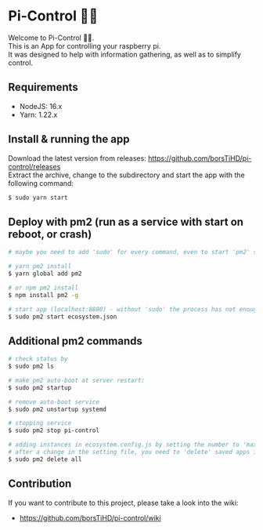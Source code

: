 # Pi-Control 🐱‍👤
Welcome to Pi-Control 🐱‍👤.  
This is an App for controlling your raspberry pi.  
It was designed to help with information gathering, as well as to simplify control. 


## Requirements
- NodeJS: 16.x
- Yarn: 1.22.x

## Install & running the app

Download the latest version from releases: https://github.com/borsTiHD/pi-control/releases  
Extract the archive, change to the subdirectory and start the app with the following command:  
```bash
$ sudo yarn start
```

## Deploy with pm2 (run as a service with start on reboot, or crash)

```bash
# maybe you need to add 'sudo' for every command, even to start 'pm2' service so it can edit files for example

# yarn pm2 install
$ yarn global add pm2

# or npm pm2 install
$ npm install pm2 -g

# start app (localhost:8800) - without 'sudo' the process has not enough rights for writing files
$ sudo pm2 start ecosystem.json
```

## Additional pm2 commands

```bash
# check status by
$ sudo pm2 ls

# make pm2 auto-boot at server restart:
$ sudo pm2 startup

# remove auto-boot service
$ sudo pm2 unstartup systemd

# stopping service
$ sudo pm2 stop pi-control

# adding instances in ecosystem.config.js by setting the number to 'max' for instances on every cpu core
# after a change in the setting file, you need to 'delete' saved apps in pm2
$ sudo pm2 delete all
```

## Contribution

If you want to contribute to this project, please take a look into the wiki:  
- https://github.com/borsTiHD/pi-control/wiki
